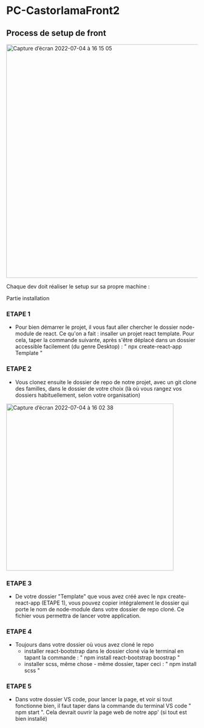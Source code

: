 # PC-CastorlamaFront2

## Process de setup de front
<img width="615" alt="Capture d’écran 2022-07-04 à 16 15 05" src="https://user-images.githubusercontent.com/98778180/177172477-29a22b1b-d010-4253-91a0-371311d462e9.png">

Chaque dev doit réaliser le setup sur sa propre machine : 

Partie installation
### ETAPE 1
- Pour bien démarrer le projet, il vous faut aller chercher le dossier node-module de react. Ce qu'on a fait : insaller un projet react template. Pour cela, taper la commande suivante, après s'être déplacé dans un dossier accessible facilement (du genre Desktop)  : " npx create-react-app Template "

### ETAPE 2
- Vous clonez ensuite le dossier de repo de notre projet, avec un git clone des familles, dans le dossier de votre choix (là où vous rangez vos dossiers habituellement, selon votre organisation)

<img width="440" alt="Capture d’écran 2022-07-04 à 16 02 38" src="https://user-images.githubusercontent.com/98778180/177170462-5c4cf1ba-1801-438a-acdc-be728a087ec3.png">

### ETAPE 3
- De votre dossier "Template" que vous avez créé avec le npx create-react-app (ETAPE 1), vous pouvez copier intégralement le dossier qui porte le nom de node-module dans votre dossier de repo cloné. Ce fichier vous permettra de lancer votre application.

### ETAPE 4
- Toujours dans votre dossier où vous avez cloné le repo
    - installer react-bootstrap dans le dossier cloné via le terminal en tapant la commande : " npm install react-bootstrap boostrap "
    - installer scss, même chose - même dossier, taper ceci : " npm install scss "
    
### ETAPE 5
- Dans votre dossier VS code, pour lancer la page, et voir si tout fonctionne bien, il faut taper dans la commande du terminal VS code
" npm start ". Cela devrait ouvrir la page web de notre app' (si tout est bien installé)


